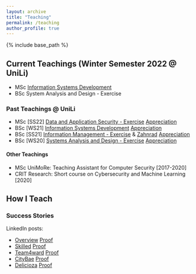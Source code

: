 ```yaml
---
layout: archive
title: "Teaching"
permalink: /teaching
author_profile: true
---
```


{% include base_path %}

## Current Teachings (Winter Semester 2022 @ UniLi)

* <span class='badge badge-primary'><i class="fa fa-graduation-cap" aria-hidden="true"></i>MSc</span> [Information Systems Development](https://my.uni.li/tabid/251/id/65615.67/default.aspx)
* <span class='badge badge-danger'><i class="fa fa-graduation-cap" aria-hidden="true"></i>BSc</span> System Analysis and Design - Exercise 

### Past Teachings @ UniLi
* <span class='badge badge-primary'><i class="fa fa-graduation-cap" aria-hidden="true"></i>MSc</span> [SS22] [Data and Application Security - Exercise](https://my.uni.li/tabid/251/id/63771.67/default.aspx) <a class="btn btn-outline-primary btn-sm" href="{{ base_path }}/files/feedback/das22.png" target="_blank" rel="noopener">Appreciation</a>
* <span class='badge badge-danger'><i class="fa fa-graduation-cap" aria-hidden="true"></i>BSc</span> [WS21] [Information Systems Development](https://my.uni.li/tabid/251/id/63054.67/default.aspx) <a class="btn btn-outline-primary btn-sm" href="{{ base_path }}/files/feedback/isd21.png" target="_blank" rel="noopener">Appreciation</a>
* <span class='badge badge-danger'><i class="fa fa-graduation-cap"  aria-hidden="true"></i>BSc</span> [SS21] [Information Management - Exercise](https://my.uni.li/tabid/251/id/61542.67/default.aspx) & [Zahnrad](https://my.uni.li/tabid/251/id/61584.67/default.aspx) <a class="btn btn-outline-primary btn-sm" href="{{ base_path }}/files/feedback/im21.png" target="_blank" rel="noopener">Appreciation</a>
* <span class='badge badge-danger'><i class="fa fa-graduation-cap" aria-hidden="true"></i>BSc</span> [WS20] [Systems Analysis and Design - Exercise](https://my.uni.li/tabid/251/id/59692.67/default.aspx) <a class="btn btn-outline-primary btn-sm" href="{{ base_path }}/files/feedback/sad20.png" target="_blank" rel="noopener">Appreciation</a>
 
#### Other Teachings

* <span class='badge badge-primary'><i class="fa fa-graduation-cap" aria-hidden="true"></i>MSc</span> UniMoRe: Teaching Assistant for Computer Security [2017-2020]
* CRIT Research: Short course on Cybersecurity and Machine Learning [2020]


## How I Teach



### Success Stories

LinkedIn posts:
* [Overview](https://www.linkedin.com/pulse/computer-science-fun-universit-t-liechtenstein/) <a class="btn btn-outline-primary my-1 mr-1 btn-sm" href="{{ base_path }}/files/success/isd21_overview.png" target="_blank" rel="noopener" >Proof</a>
* [Skilled](https://www.linkedin.com/pulse/how-select-most-suitable-employee-given-task-/) <a class="btn btn-outline-primary my-1 mr-1 btn-sm" href="{{ base_path }}/files/success/isd21_skilled.png" target="_blank" rel="noopener">Proof</a>
* [Team4ward](https://www.linkedin.com/pulse/looking-cheap-fuel-station-nearby-ask-alexa-/) <a class="btn btn-outline-primary my-1 mr-1 btn-sm" href="{{ base_path }}/files/success/isd21_team4ward.png" target="_blank" rel="noopener">Proof</a>
* [CityBae](https://www.linkedin.com/pulse/planning-next-city-visit-let-citybae-guide-you-/) <a class="btn btn-outline-primary my-1 mr-1 btn-sm" href="{{ base_path }}/files/success/isd21_citybae.png" target="_blank" rel="noopener">Proof</a>
* [Delicioza](https://www.linkedin.com/posts/advije-rizvani-124006227_unili-university-liechtenstein-activity-6912382791099793408-VzgR?utm_source=linkedin_share&utm_medium=member_desktop_web)
<a class="btn btn-outline-primary my-1 mr-1 btn-sm" href="{{ base_path }}/files/success/isd21_delicioza.png" target="_blank" rel="noopener">Proof</a>


